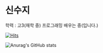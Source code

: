 # 신수지
학력 : 고3(재학 중)
프로그래밍 배우는 중(입니다.)

[![Hits](https://hits.seeyoufarm.com/api/count/incr/badge.svg?url=https%3A%2F%2Fgithub.com%2FSSJ03&count_bg=%2379C83D&title_bg=%23555555&icon=&icon_color=%23E7E7E7&title=hits&edge_flat=false)](https://github.com/SSJ03)

![Anurag's GitHub stats](https://github-readme-stats.vercel.app/api?username=SSj03&show_icons=true&theme=radical)